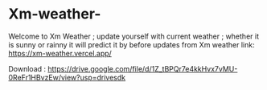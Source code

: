# Xm-weather-
Welcome to Xm Weather ; update yourself with current weather ; whether it is sunny or rainny it will predict it by before updates from Xm weather
link:
https://xm-weather.vercel.app/

Download :
https://drive.google.com/file/d/1Z_tBPQr7e4kkHvx7vMU-0ReFr1HBvzEw/view?usp=drivesdk
